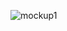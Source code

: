 ![mockup1](https://github.com/yoon-mina/Mobile-User-Interface-Design/assets/143046108/4209bfae-7363-4e89-8c28-39bfcb7af3d9)
